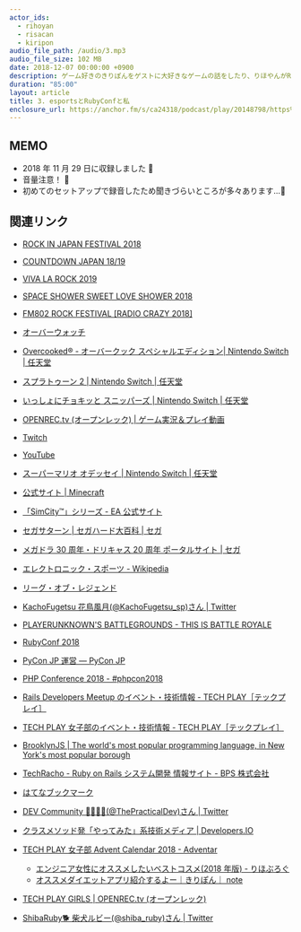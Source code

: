 ```yaml
---
actor_ids:
  - rihoyan
  - risacan
  - kiripon
audio_file_path: /audio/3.mp3
audio_file_size: 102 MB
date: 2018-12-07 00:00:00 +0900
description: ゲーム好きのきりぽんをゲストに大好きなゲームの話をしたり、りほやんがRubyConfの話をしたり、イベント運営について話したりしました。
duration: "85:00"
layout: article
title: 3. esportsとRubyConfと私
enclosure_url: https://anchor.fm/s/ca24318/podcast/play/20148798/https%3A%2F%2Fd3ctxlq1ktw2nl.cloudfront.net%2Fstaging%2F2020-8-25%2F111765184-44100-2-fd51b7d57d68d40c.mp3
---
```


## MEMO

- 2018 年 11 月 29 日に収録しました 📆
- 音量注意！ 🚨
- 初めてのセットアップで録音したため聞きづらいところが多々あります...🙏

## 関連リンク

- [ROCK IN JAPAN FESTIVAL 2018](http://rijfes.jp/)
- [COUNTDOWN JAPAN 18/19](http://countdownjapan.jp/)
- [VIVA LA ROCK 2019](https://vivalarock.jp/2019/)
- [SPACE SHOWER SWEET LOVE SHOWER 2018](https://www.sweetloveshower.com/2018/)
- [FM802 ROCK FESTIVAL \[RADIO CRAZY 2018\]](https://radiocrazy.fm/)
- [オーバーウォッチ](https://playoverwatch.com/ja-jp/)
- [Overcooked® - オーバークック スペシャルエディション\| Nintendo Switch \| 任天堂](https://ec.nintendo.com/JP/ja/titles/70010000000884)
- [スプラトゥーン 2 \| Nintendo Switch \| 任天堂](https://www.nintendo.co.jp/switch/aab6a/index.html)
- [いっしょにチョキッと スニッパーズ \| Nintendo Switch \| 任天堂](https://www.nintendo.co.jp/switch/baawa/index.html)
- [OPENREC\.tv \(オープンレック\) \| ゲーム実況＆プレイ動画](https://www.openrec.tv/)
- [Twitch](https://www.twitch.tv/)
- [YouTube](https://www.youtube.com/gaming)
- [スーパーマリオ オデッセイ \| Nintendo Switch \| 任天堂](https://www.nintendo.co.jp/switch/aaaca/index.html)
- [公式サイト \| Minecraft](https://minecraft.net/ja-jp/)
- [「SimCity™」シリーズ \- EA 公式サイト](https://www.ea.com/ja-jp/games/simcity)
- [セガサターン \| セガハード大百科 \| セガ](https://sega.jp/history/hard/segasaturn/)
- [メガドラ 30 周年・ドリキャス 20 周年 ポータルサイト \| セガ](https://sega.jp/special/hard_anniversary2018/)
- [エレクトロニック・スポーツ \- Wikipedia](https://ja.wikipedia.org/wiki/%E3%82%A8%E3%83%AC%E3%82%AF%E3%83%88%E3%83%AD%E3%83%8B%E3%83%83%E3%82%AF%E3%83%BB%E3%82%B9%E3%83%9D%E3%83%BC%E3%83%84)
- [リーグ・オブ・レジェンド](https://jp.leagueoflegends.com/ja/)
- [KachoFugetsu 花鳥風月\(@KachoFugetsu_sp\)さん \| Twitter](https://twitter.com/kachofugetsu_sp)
- [PLAYERUNKNOWN'S BATTLEGROUNDS \- THIS IS BATTLE ROYALE](https://www.pubg.com/ja/)
- [RubyConf 2018](https://rubyconf.org/)
- [PyCon JP 運営 — PyCon JP](https://www.pycon.jp/)
- [PHP Conference 2018 \- \#phpcon2018](http://phpcon.php.gr.jp/2018/)
- [Rails Developers Meetup のイベント・技術情報 \- TECH PLAY［テックプレイ］](https://techplay.jp/community/railsdm)
- [TECH PLAY 女子部のイベント・技術情報 \- TECH PLAY［テックプレイ］](https://techplay.jp/community/tp_girls)
- [BrooklynJS \| The world's most popular programming language, in New York's most popular borough](http://brooklynjs.com/)
- [TechRacho \- Ruby on Rails システム開発 情報サイト \- BPS 株式会社](https://techracho.bpsinc.jp/)
- [はてなブックマーク](http://b.hatena.ne.jp/)
- [DEV Community 👩‍💻👨‍💻\(@ThePracticalDev\)さん \| Twitter](https://twitter.com/ThePracticalDev)
- [クラスメソッド発「やってみた」系技術メディア \| Developers\.IO](https://dev.classmethod.jp/)
- [TECH PLAY 女子部 Advent Calendar 2018 \- Adventar](https://adventar.org/calendars/3236)

  - [エンジニア女性にオススメしたいベストコスメ\(2018 年版\) \- りほぶろぐ](http://rlho.hatenablog.com/entry/2018/11/30/220937)
  - [オススメダイエットアプリ紹介するよー｜きりぽん｜ note](https://note.mu/krk85/n/n150f36b32e98)

- [TECH PLAY GIRLS \| OPENREC\.tv \(オープンレック\)](https://www.openrec.tv/user/techplaygirls)
- [ShibaRuby🐕 柴犬ルビー\(@shiba_ruby\)さん \| Twitter](https://twitter.com/shiba_ruby)
